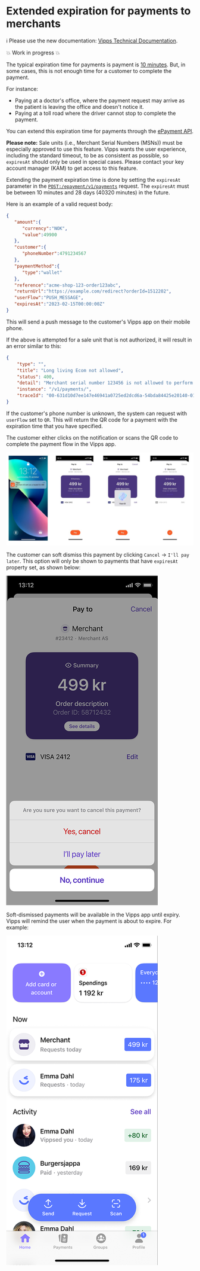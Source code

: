 <!-- START_METADATA
---
title: Extended expiration payments
pagination_next: null
pagination_prev: null
---
END_METADATA -->

# Extended expiration for payments to merchants

<!-- START_COMMENT -->

ℹ️ Please use the new documentation:
[Vipps Technical Documentation](https://vippsas.github.io/vipps-developer-docs/).

<!-- END_COMMENT -->

💥 Work in progress 💥


The typical expiration time for payments is
payment is
[10 minutes](https://vippsas.github.io/vipps-developer-docs/docs/vipps-developers/common-topics/timeouts).
But, in some cases, this is not enough time for a customer to complete the payment.

For instance:

* Paying at a doctor's office, where the payment request may arrive as the patient
  is leaving the office and doesn't notice it.
* Paying at a toll road where the driver cannot stop to complete the payment.

You can extend this expiration time for payments through the
[ePayment API](https://vippsas.github.io/vipps-developer-docs/docs/APIs/epayment-api).


**Please note:** Sale units (i.e., Merchant Serial Numbers (MSNs)) must be especially approved to use this feature.
Vipps wants the user experience, including the standard timeout, to be as
consistent as possible, so `expiresAt` should only be used in special cases.
Please contact your key account manager (KAM) to get access to this feature.

Extending the payment expiration time is done by setting the `expiresAt` parameter in the
[`POST:/epayment/v1/payments`](https://vippsas.github.io/vipps-developer-docs/api/epayment#tag/CreatePayments)
request.
The `expiresAt` must be between 10 minutes and 28 days (40320 minutes) in the future.

Here is an example of a valid request body:

```json
{
   "amount":{
      "currency":"NOK",
      "value":49900
   },
   "customer":{
      "phoneNumber":4791234567
   },
   "paymentMethod":{
      "type":"wallet"
   },
   "reference":"acme-shop-123-order123abc",
   "returnUrl":"https://example.com/redirect?orderId=1512202",
   "userFlow":"PUSH_MESSAGE",
   "expiresAt":"2023-02-15T00:00:00Z"
}
```

This will send a push message to the customer's Vipps app on their mobile phone.

If the above is attempted for a sale unit that is not authorized, it will result in
an error similar to this:

```json
{
    "type": "",
    "title": "Long living Ecom not allowed",
    "status": 400,
    "detail": "Merchant serial number 123456 is not allowed to perform long living Ecom transactions",
    "instance": "/v1/payments/",
    "traceId": "00-631d10d7ee147e46941a0725ed2dcd6a-54bda84425e20140-01"
}
```

If the customer's phone number is unknown, the system can request with `userFlow` set to `QR`.
This will return the QR code for a payment with the expiration time that you have specified.

The customer either clicks on the notification or scans the QR code to complete the payment flow in the Vipps app.

![Payment flow in the app](images/Long-expiry-time-payment-request.png)

The customer can soft dismiss this payment by clicking `Cancel` -> `I'll pay later`.
This option will only be shown to payments that have `expiresAt` property set,
as shown below:

![Soft dismiss a payment](images/Soft-dismiss.png)

Soft-dismissed payments will be available in the Vipps app until expiry.
Vipps will remind the user when the payment is about to expire. For example:

![Soft dismiss a payment](images/Soft-dismissed-payment-in-home-screen.png)
